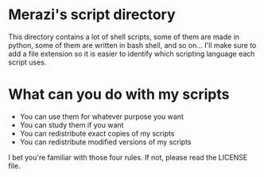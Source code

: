# Merazi's script directory

This directory contains a lot of shell scripts, some of them are made
in python, some of them are written in bash shell, and so on... I'll
make sure to add a file extension so it is easier to identify which
scripting language each script uses.

# What can you do with my scripts

+ You can use them for whatever purpose you want
+ You can study them if you want
+ You can redistribute exact copies of my scripts
+ You can redistribute modified versions of my scripts

I bet you're familiar with those four rules. If not, please read the
LICENSE file.
